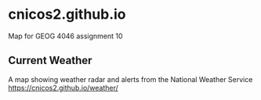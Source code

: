 # cnicos2.github.io
Map for GEOG 4046 assignment 10

## Current Weather
A map showing weather radar and alerts from the National Weather Service
<https://cnicos2.github.io/weather/>

